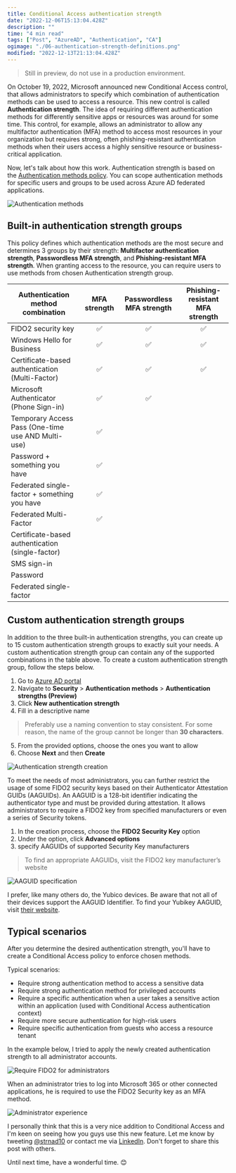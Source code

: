 ```yaml
---
title: Conditional Access authentication strength
date: "2022-12-06T15:13:04.428Z"
description: ""
time: "4 min read"
tags: ["Post", "AzureAD", "Authentication", "CA"]
ogimage: "./06-authentication-strength-definitions.png"
modified: "2022-12-13T21:13:04.428Z"
---
```


> Still in preview, do not use in a production environment.

On October 19, 2022, Microsoft announced new Conditional Access control, that allows administrators to specify which combination of authentication methods can be used to access a resource. This new control is called **Authentication strength**. The idea of requiring different authentication methods for differently sensitive apps or resources was around for some time. This control, for example, allows an administrator to allow any multifactor authentication (MFA) method to access most resources in your organization but requires strong, often phishing-resistant authentication methods when their users access a highly sensitive resource or business-critical application.

Now, let's talk about how this work. Authentication strength is based on the [Authentication methods policy](https://learn.microsoft.com/en-us/azure/active-directory/authentication/concept-authentication-methods). You can scope authentication methods for specific users and groups to be used across Azure AD federated applications.

![Authentication methods](./01-authentication-methods.png)

## Built-in authentication strength groups

This policy defines which authentication methods are the most secure and determines 3 groups by their strength: **Multifactor authentication strength**, **Passwordless MFA strength**, and **Phishing-resistant MFA strength**. When granting access to the resource, you can require users to use methods from chosen Authentication strength group.

| **Authentication method combination** | **MFA strength** | **Passwordless MFA strength** | **Phishing-resistant MFA strength** |
|---|:---:|:---:|:---:|
| FIDO2 security key | ✅ | ✅ | ✅ |
| Windows Hello for Business | ✅ | ✅ | ✅ |
| Certificate-based authentication (Multi-Factor) | ✅ | ✅ | ✅ |
| Microsoft Authenticator (Phone Sign-in) | ✅ | ✅ |
| Temporary Access Pass (One-time use AND Multi-use) | ✅ |
| Password + something you have | ✅ |
| Federated single-factor + something you have | ✅ |
| Federated Multi-Factor | ✅ |
| Certificate-based authentication (single-factor) | |
| SMS sign-in | |
| Password | |
| Federated single-factor | |

## Custom authentication strength groups

In addition to the three built-in authentication strengths, you can create up to 15 custom authentication strength groups to exactly suit your needs. A custom authentication strength group can contain any of the supported combinations in the table above. To create a custom authentication strength group, follow the steps below.

1) Go to [Azure AD portal](https://aad.portal.azure.com)
2) Navigate to **Security** > **Authentication methods** > **Authentication strengths (Preview)**
3) Click **New authentication strength**
4) Fill in a descriptive name

> Preferably use a naming convention to stay consistent. For some reason, the name of the group cannot be longer than **30 characters**.

5) From the provided options, choose the ones you want to allow
6) Choose **Next** and then **Create**

![Authentication strength creation](./02-group-creation.png)

To meet the needs of most administrators, you can further restrict the usage of some FIDO2 security keys based on their Authenticator Attestation GUIDs (AAGUIDs). An AAGUID is a 128-bit identifier indicating the authenticator type and must be provided during attestation. It allows administrators to require a FIDO2 key from specified manufacturers or even a series of Security tokens.

1) In the creation process, choose the **FIDO2 Security Key** option
2) Under the option, click **Advanced options**
3) specify AAGUIDs of supported Security Key manufacturers

> To find an appropriate AAGUIDs, visit the FIDO2 key manufacturer’s website

![AAGUID specification](./03-AAGUID.png)

I prefer, like many others do, the Yubico devices. Be aware that not all of their devices support the AAGUID Identifier. To find your Yubikey AAGUID, visit [their website](https://support.yubico.com/hc/en-us/articles/360016648959-YubiKey-Hardware-FIDO2-AAGUIDs).

## Typical scenarios

After you determine the desired authentication strength, you'll have to create a Conditional Access policy to enforce chosen methods.

Typical scenarios:
- Require strong authentication method to access a sensitive data
- Require strong authentication method for privileged accounts
- Require a specific authentication when a user takes a sensitive action within an application (used with Conditional Access authentication context)
- Require more secure authentication for high-risk users
- Require specific authentication from guests who access a resource tenant

In the example below, I tried to apply the newly created authentication strength to all administrator accounts.

![Require FIDO2 for administrators](./04-conditional-access-policy.png)

When an administrator tries to log into Microsoft 365 or other connected applications, he is required to use the FIDO2 Security key as an MFA method.

![Administrator experience](./05-admin-experience.png)

I personally think that this is a very nice addition to Conditional Access and I'm keen on seeing how you guys use this new feature. Let me know by tweeting [@strnad10](https://twitter.com/strnad10) or contact me via [LinkedIn](https://www.linkedin.com/in/strnad10/). Don't forget to share this post with others.

Until next time, have a wonderful time. 😊